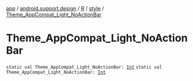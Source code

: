[app](../../../index.md) / [android.support.design](../../index.md) / [R](../index.md) / [style](index.md) / [Theme_AppCompat_Light_NoActionBar](./-theme_-app-compat_-light_-no-action-bar.md)

# Theme_AppCompat_Light_NoActionBar

`static val Theme_AppCompat_Light_NoActionBar: `[`Int`](https://kotlinlang.org/api/latest/jvm/stdlib/kotlin/-int/index.html)
`static val Theme_AppCompat_Light_NoActionBar: `[`Int`](https://kotlinlang.org/api/latest/jvm/stdlib/kotlin/-int/index.html)